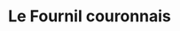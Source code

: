 ---
title: "Le Fournil couronnais"
url: /petit-couronne/le-fournil-couronnais/
shop: boulangerie
---